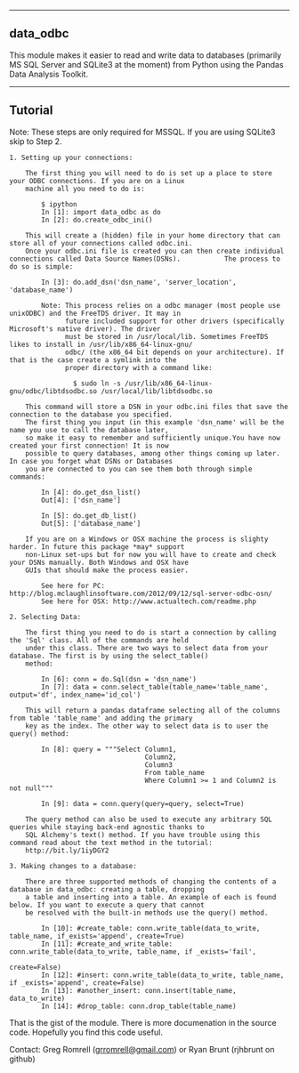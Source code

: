 ---------
data_odbc
---------

This module makes it easier to read and write data to databases (primarily MS SQL Server and SQLite3 at the moment) 
from Python using the Pandas Data Analysis Toolkit.

--------
Tutorial
--------

Note: These steps are only required for MSSQL. If you are using SQLite3 skip to Step 2.

    1. Setting up your connections:

        The first thing you will need to do is set up a place to store your ODBC connections. If you are on a Linux 
        machine all you need to do is:

            $ ipython
            In [1]: import data_odbc as do
            In [2]: do.create_odbc_ini()

        This will create a (hidden) file in your home directory that can store all of your connections called odbc.ini. 
        Once your odbc.ini file is created you can then create individual connections called Data Source Names(DSNs).           The process to do so is simple:

            In [3]: do.add_dsn('dsn_name', 'server_location', 'database_name')
            
            Note: This process relies on a odbc manager (most people use unixODBC) and the FreeTDS driver. It may in
                  future included support for other drivers (specifically Microsoft's native driver). The driver
                  must be stored in /usr/local/lib. Sometimes FreeTDS likes to install in /usr/lib/x86_64-linux-gnu/
                  odbc/ (the x86_64 bit depends on your architecture). If that is the case create a symlink into the 
                  proper directory with a command like: 
                    
                    $ sudo ln -s /usr/lib/x86_64-linux-gnu/odbc/libtdsodbc.so /usr/local/lib/libtdsodbc.so

        This command will store a DSN in your odbc.ini files that save the connection to the database you specified.
        The first thing you input (in this example 'dsn_name' will be the name you use to call the database later, 
        so make it easy to remember and sufficiently unique.You have now created your first connection! It is now 
        possible to query databases, among other things coming up later. In case you forget what DSNs or Databases 
        you are connected to you can see them both through simple commands:

            In [4]: do.get_dsn_list()
            Out[4]: ['dsn_name']

            In [5]: do.get_db_list()
            Out[5]: ['database_name']

        If you are on a Windows or OSX machine the process is slighty harder. In future this package *may* support 
        non-Linux set-ups but for now you will have to create and check your DSNs manually. Both Windows and OSX have 
        GUIs that should make the process easier.
            
            See here for PC: http://blog.mclaughlinsoftware.com/2012/09/12/sql-server-odbc-osn/
            See here for OSX: http://www.actualtech.com/readme.php

    2. Selecting Data:

        The first thing you need to do is start a connection by calling the 'Sql' class. All of the commands are held
        under this class. There are two ways to select data from your database. The first is by using the select_table()
        method:

            In [6]: conn = do.Sql(dsn = 'dsn_name')
            In [7]: data = conn.select_table(table_name='table_name', output='df', index_name='id_col')
            
        This will return a pandas dataframe selecting all of the columns from table 'table_name' and adding the primary
        key as the index. The other way to select data is to user the query() method:
        
            In [8]: query = """Select Column1,
                                      Column2,
                                      Column3
                                      From table_name
                                      Where Column1 >= 1 and Column2 is not null"""
                                      
            In [9]: data = conn.query(query=query, select=True)
            
        The query method can also be used to execute any arbitrary SQL queries while staying back-end agnostic thanks to
        SQL Alchemy's text() method. If you have trouble using this command read about the text method in the tutorial:
        http://bit.ly/1iyDGY2
            
    3. Making changes to a database:
        
        There are three supported methods of changing the contents of a database in data_odbc: creating a table, dropping
        a table and inserting into a table. An example of each is found below. If you want to execute a query that cannot
        be resolved with the built-in methods use the query() method.
        
            In [10]: #create_table: conn.write_table(data_to_write, table_name, if_exists='append', create=True)
            In [11]: #create_and_write_table: conn.write_table(data_to_write, table_name, if _exists='fail', 
                                                               create=False)
            In [12]: #insert: conn.write_table(data_to_write, table_name, if _exists='append', create=False)
            In [13]: #another_insert: conn.insert(table_name, data_to_write)
            In [14]: #drop_table: conn.drop_table(table_name)
            
That is the gist of the module. There is more documenation in the source code. Hopefully you find this code useful.
        
Contact: Greg Romrell (grromrell@gmail.com) or Ryan Brunt (rjhbrunt on github)
